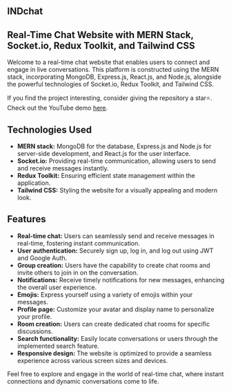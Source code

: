 ## INDchat

## Real-Time Chat Website with MERN Stack, Socket.io, Redux Toolkit, and Tailwind CSS

Welcome to a real-time chat website that enables users to connect and engage in live conversations. This platform is constructed using the MERN stack, incorporating MongoDB, Express.js, React.js, and Node.js, alongside the powerful technologies of Socket.io, Redux Toolkit, and Tailwind CSS.

If you find the project interesting, consider giving the repository a star⭐. Check out the YouTube demo [here](link).

## Technologies Used
- **MERN stack:** MongoDB for the database, Express.js and Node.js for server-side development, and React.js for the user interface.
- **Socket.io:** Providing real-time communication, allowing users to send and receive messages instantly.
- **Redux Toolkit:** Ensuring efficient state management within the application.
- **Tailwind CSS:** Styling the website for a visually appealing and modern look.

## Features
- **Real-time chat:** Users can seamlessly send and receive messages in real-time, fostering instant communication.
- **User authentication:** Securely sign up, log in, and log out using JWT and Google Auth.
- **Group creation:** Users have the capability to create chat rooms and invite others to join in on the conversation.
- **Notifications:** Receive timely notifications for new messages, enhancing the overall user experience.
- **Emojis:** Express yourself using a variety of emojis within your messages.
- **Profile page:** Customize your avatar and display name to personalize your profile.
- **Room creation:** Users can create dedicated chat rooms for specific discussions.
- **Search functionality:** Easily locate conversations or users through the implemented search feature.
- **Responsive design:** The website is optimized to provide a seamless experience across various screen sizes and devices.

Feel free to explore and engage in the world of real-time chat, where instant connections and dynamic conversations come to life.
